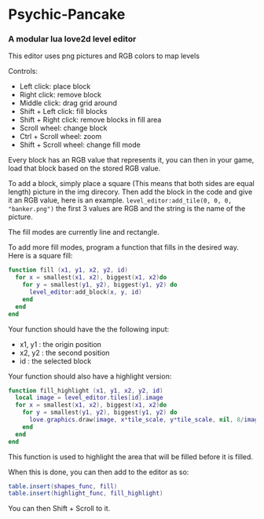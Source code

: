 # Psychic-Pancake

### A modular lua love2d level editor

This editor uses png pictures and RGB colors to map levels

Controls:
- Left click: place block
- Right click: remove block
- Middle click: drag grid around
- Shift + Left click: fill blocks
- Shift + Right click: remove blocks in fill area
- Scroll wheel: change block
- Ctrl + Scroll wheel: zoom
- Shift + Scroll wheel: change fill mode

Every block has an RGB value that represents it, you can then in your game, load that block based on the stored RGB value.

To add a block, simply place a square (This means that both sides are equal length) picture in the img direcory. Then add the block in the code and give it an RGB value, here is an example. `level_editor:add_tile(0, 0, 0, "banker.png")` the first 3 values are RGB and the string is the name of the picture.

The fill modes are currently line and rectangle.

To add more fill modes, program a function that fills in the desired way. Here is a square fill:
```lua
function fill (x1, y1, x2, y2, id)
  for x = smallest(x1, x2), biggest(x1, x2)do
    for y = smallest(y1, y2), biggest(y1, y2) do
      level_editor:add_block(x, y, id)
    end
  end
end
```
Your function should have the the following input:
- x1, y1 : the origin position
- x2, y2 : the second position
- id : the selected block

Your function should also have a highlight version:
```lua
function fill_highlight (x1, y1, x2, y2, id)
  local image = level_editor.tiles[id].image
  for x = smallest(x1, x2), biggest(x1, x2)do
    for y = smallest(y1, y2), biggest(y1, y2) do
      love.graphics.draw(image, x*tile_scale, y*tile_scale, nil, 8/image:getWidth(), 8/image:getWidth())
    end
  end
end
```
This function is used to highlight the area that will be filled before it is filled.

When this is done, you can then add to the editor as so:
```lua
table.insert(shapes_func, fill)
table.insert(highlight_func, fill_highlight)
```
You can then Shift + Scroll to it.
